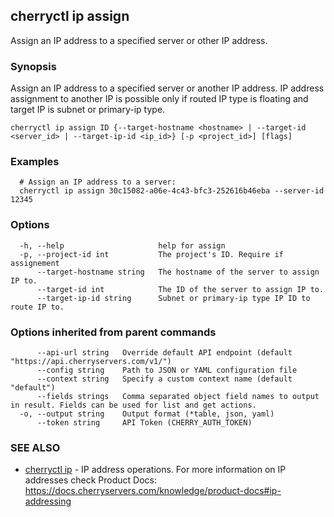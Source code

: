 ## cherryctl ip assign

Assign an IP address to a specified server or other IP address.

### Synopsis

Assign an IP address to a specified server or another IP address. IP address assignment to another IP is possible only if routed IP type is floating and target IP is subnet or primary-ip type.

```
cherryctl ip assign ID {--target-hostname <hostname> | --target-id <server_id> | --target-ip-id <ip_id>} [-p <project_id>] [flags]
```

### Examples

```
  # Assign an IP address to a server:
  cherryctl ip assign 30c15082-a06e-4c43-bfc3-252616b46eba --server-id 12345
```

### Options

```
  -h, --help                     help for assign
  -p, --project-id int           The project's ID. Require if assignement 
      --target-hostname string   The hostname of the server to assign IP to.
      --target-id int            The ID of the server to assign IP to.
      --target-ip-id string      Subnet or primary-ip type IP ID to route IP to.
```

### Options inherited from parent commands

```
      --api-url string   Override default API endpoint (default "https://api.cherryservers.com/v1/")
      --config string    Path to JSON or YAML configuration file
      --context string   Specify a custom context name (default "default")
      --fields strings   Comma separated object field names to output in result. Fields can be used for list and get actions.
  -o, --output string    Output format (*table, json, yaml)
      --token string     API Token (CHERRY_AUTH_TOKEN)
```

### SEE ALSO

* [cherryctl ip](cherryctl_ip.md)	 - IP address operations. For more information on IP addresses check Product Docs: https://docs.cherryservers.com/knowledge/product-docs#ip-addressing

